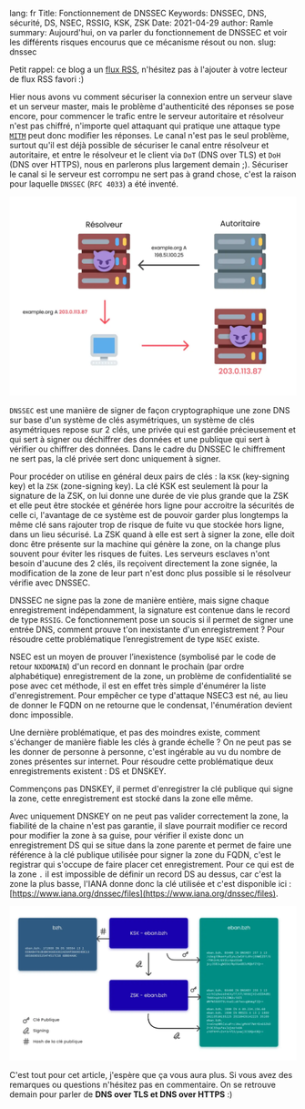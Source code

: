lang: fr
Title: Fonctionnement de DNSSEC
Keywords: DNSSEC, DNS, sécurité, DS, NSEC, RSSIG, KSK, ZSK
Date: 2021-04-29
author: Ramle
summary: Aujourd'hui, on va parler du fonctionnement de DNSSEC et voir les différents risques encourus que ce mécanisme résout ou non.
slug: dnssec

Petit rappel: ce blog a un [flux RSS](https://ilearned.eu/rss.xml), n'hésitez pas à l'ajouter à votre lecteur de flux RSS favori :)

Hier nous avons vu comment sécuriser la connexion entre un serveur slave et un serveur master, mais le problème d'authenticité des réponses se pose encore, pour commencer le trafic entre le serveur autoritaire et résolveur n'est pas chiffré, n'importe quel attaquant qui pratique une attaque type [`MITM`](https://fr.wikipedia.org/wiki/Attaque_de_l%27homme_du_milieu) peut donc modifier les réponses. Le canal n'est pas le seul problème, surtout qu'il est déjà possible de sécuriser le canal entre résolveur et autoritaire, et entre le résolveur et le client via `DoT` (DNS over TLS) et `DoH` (DNS over HTTPS), nous en parlerons plus largement demain ;). Sécuriser le canal si le serveur est corrompu ne sert pas à grand chose, c'est la raison pour laquelle `DNSSEC` (`RFC 4033`) a été inventé.

![Schéma sur les risques sans DNSSEC](/static/img/dns/schema_risques_dnssec.webp)

`DNSSEC` est une manière de signer de façon cryptographique une zone DNS sur base d'un système de clés asymétriques, un système de clés asymétriques repose sur 2 clés, une privée qui est gardée précieusement et qui sert à signer ou déchiffrer des données et une publique qui sert à vérifier ou chiffrer des données. Dans le cadre du DNSSEC le chiffrement ne sert pas, la clé privée sert donc uniquement à signer. 

Pour procéder on utilise en général deux pairs de clés : la `KSK` (key-signing key) et la `ZSK` (zone-signing key). La clé KSK est seulement là pour la signature de la ZSK, on lui donne une durée de vie plus grande que la ZSK et elle peut être stockée et générée hors ligne pour accroitre la sécurités de celle ci, l'avantage de ce système est de pouvoir garder plus longtemps la même clé sans rajouter trop de risque de fuite vu que stockée hors ligne, dans un lieu sécurisé. La ZSK quand à elle est sert à signer la zone, elle doit donc être présente sur la machine qui génère la zone, on la change plus souvent pour éviter les risques de fuites. Les serveurs esclaves n'ont besoin d'aucune des 2 clés, ils reçoivent directement la zone signée, la modification de la zone de leur part n'est donc plus possible si le résolveur vérifie avec DNSSEC.

DNSSEC ne signe pas la zone de manière entière, mais signe chaque enregistrement indépendamment, la signature est contenue dans le record de type `RSSIG`. Ce fonctionnement pose un soucis si il permet de signer une entrée DNS, comment prouve t'on inexistante d'un enregistrement ? Pour résoudre cette problématique l’enregistrement de type `NSEC` existe.

NSEC est un moyen de prouver l’inexistence (symbolisé par le code de retour `NXDOMAIN`) d'un record en donnant le prochain (par ordre alphabétique) enregistrement de la zone, un problème de confidentialité se pose avec cet méthode, il est en effet très simple d'énumérer la liste d'enregistrement. Pour empêcher ce type d'attaque NSEC3 est né, au lieu de donner le FQDN on ne retourne que le condensat, l'énumération devient donc impossible.

Une dernière problématique, et pas des moindres existe, comment s'échanger de manière fiable les clés à grande échelle ? On ne peut pas se les donner de personne à personne, c'est ingérable au vu du nombre de zones présentes sur internet. Pour résoudre cette problématique deux enregistrements existent : DS et DNSKEY.

Commençons pas DNSKEY, il permet d'enregistrer la clé publique qui signe la zone, cette enregistrement est stocké dans la zone elle même.

Avec uniquement DNSKEY on ne peut pas valider correctement la zone, la fiabilité de la chaine n'est pas garantie, il slave pourrait modifier ce record pour modifier la zone à sa guise, pour vérifier il existe donc un enregistrement DS qui se situe dans la zone parente et permet de faire une référence à la clé publique utilisée pour signer la zone du FQDN, c'est le registrar qui s'occupe de faire placer cet enregistrement. Pour ce qui est de la zone `.` il est impossible de définir un record DS au dessus, car c'est la zone la plus basse, l'IANA donne donc la clé utilisée et c'est disponible ici : [https://www.iana.org/dnssec/files](https://www.iana.org/dnssec/files).

![Schéma fonctionnement DNSSEC](/static/img/dns/schema_dnssec.webp)

C'est tout pour cet article, j'espère que ça vous aura plus. Si vous avez des remarques ou questions n'hésitez pas en commentaire. On se retrouve demain pour parler de **DNS over TLS et DNS over HTTPS** :)
